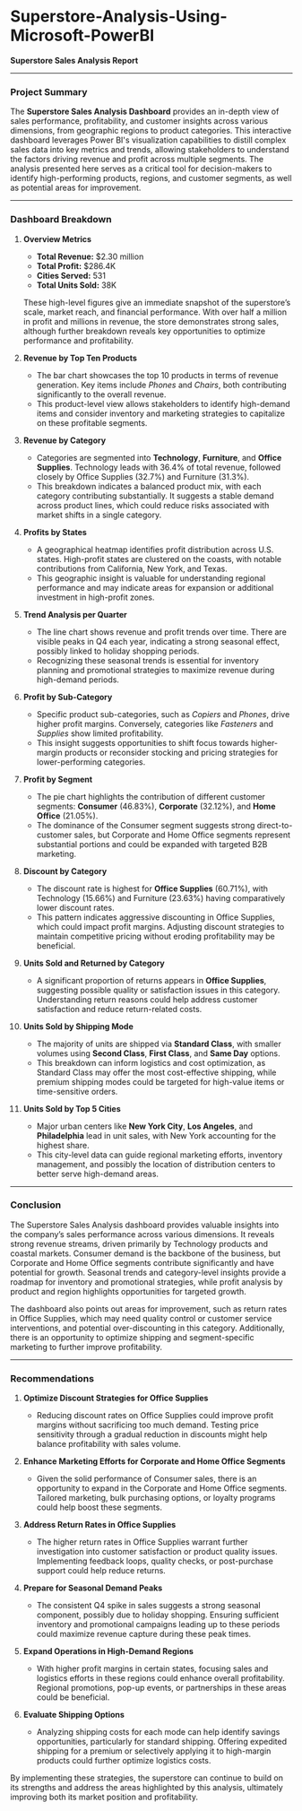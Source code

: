 # Superstore-Analysis-Using-Microsoft-PowerBI

**Superstore Sales Analysis Report**

---

### Project Summary

The **Superstore Sales Analysis Dashboard** provides an in-depth view of sales performance, profitability, and customer insights across various dimensions, from geographic regions to product categories. This interactive dashboard leverages Power BI's visualization capabilities to distill complex sales data into key metrics and trends, allowing stakeholders to understand the factors driving revenue and profit across multiple segments. The analysis presented here serves as a critical tool for decision-makers to identify high-performing products, regions, and customer segments, as well as potential areas for improvement.

---

### Dashboard Breakdown

1. **Overview Metrics**
   - **Total Revenue:** $2.30 million
   - **Total Profit:** $286.4K
   - **Cities Served:** 531
   - **Total Units Sold:** 38K

   These high-level figures give an immediate snapshot of the superstore’s scale, market reach, and financial performance. With over half a million in profit and millions in revenue, the store demonstrates strong sales, although further breakdown reveals key opportunities to optimize performance and profitability.

2. **Revenue by Top Ten Products**
   - The bar chart showcases the top 10 products in terms of revenue generation. Key items include *Phones* and *Chairs*, both contributing significantly to the overall revenue.
   - This product-level view allows stakeholders to identify high-demand items and consider inventory and marketing strategies to capitalize on these profitable segments.

3. **Revenue by Category**
   - Categories are segmented into **Technology**, **Furniture**, and **Office Supplies**. Technology leads with 36.4% of total revenue, followed closely by Office Supplies (32.7%) and Furniture (31.3%).
   - This breakdown indicates a balanced product mix, with each category contributing substantially. It suggests a stable demand across product lines, which could reduce risks associated with market shifts in a single category.

4. **Profits by States**
   - A geographical heatmap identifies profit distribution across U.S. states. High-profit states are clustered on the coasts, with notable contributions from California, New York, and Texas.
   - This geographic insight is valuable for understanding regional performance and may indicate areas for expansion or additional investment in high-profit zones.

5. **Trend Analysis per Quarter**
   - The line chart shows revenue and profit trends over time. There are visible peaks in Q4 each year, indicating a strong seasonal effect, possibly linked to holiday shopping periods.
   - Recognizing these seasonal trends is essential for inventory planning and promotional strategies to maximize revenue during high-demand periods.

6. **Profit by Sub-Category**
   - Specific product sub-categories, such as *Copiers* and *Phones*, drive higher profit margins. Conversely, categories like *Fasteners* and *Supplies* show limited profitability.
   - This insight suggests opportunities to shift focus towards higher-margin products or reconsider stocking and pricing strategies for lower-performing categories.

7. **Profit by Segment**
   - The pie chart highlights the contribution of different customer segments: **Consumer** (46.83%), **Corporate** (32.12%), and **Home Office** (21.05%).
   - The dominance of the Consumer segment suggests strong direct-to-customer sales, but Corporate and Home Office segments represent substantial portions and could be expanded with targeted B2B marketing.

8. **Discount by Category**
   - The discount rate is highest for **Office Supplies** (60.71%), with Technology (15.66%) and Furniture (23.63%) having comparatively lower discount rates.
   - This pattern indicates aggressive discounting in Office Supplies, which could impact profit margins. Adjusting discount strategies to maintain competitive pricing without eroding profitability may be beneficial.

9. **Units Sold and Returned by Category**
   - A significant proportion of returns appears in **Office Supplies**, suggesting possible quality or satisfaction issues in this category. Understanding return reasons could help address customer satisfaction and reduce return-related costs.

10. **Units Sold by Shipping Mode**
    - The majority of units are shipped via **Standard Class**, with smaller volumes using **Second Class**, **First Class**, and **Same Day** options.
    - This breakdown can inform logistics and cost optimization, as Standard Class may offer the most cost-effective shipping, while premium shipping modes could be targeted for high-value items or time-sensitive orders.

11. **Units Sold by Top 5 Cities**
    - Major urban centers like **New York City**, **Los Angeles**, and **Philadelphia** lead in unit sales, with New York accounting for the highest share.
    - This city-level data can guide regional marketing efforts, inventory management, and possibly the location of distribution centers to better serve high-demand areas.

---

### Conclusion

The Superstore Sales Analysis dashboard provides valuable insights into the company’s sales performance across various dimensions. It reveals strong revenue streams, driven primarily by Technology products and coastal markets. Consumer demand is the backbone of the business, but Corporate and Home Office segments contribute significantly and have potential for growth. Seasonal trends and category-level insights provide a roadmap for inventory and promotional strategies, while profit analysis by product and region highlights opportunities for targeted growth.

The dashboard also points out areas for improvement, such as return rates in Office Supplies, which may need quality control or customer service interventions, and potential over-discounting in this category. Additionally, there is an opportunity to optimize shipping and segment-specific marketing to further improve profitability.

---

### Recommendations

1. **Optimize Discount Strategies for Office Supplies**
   - Reducing discount rates on Office Supplies could improve profit margins without sacrificing too much demand. Testing price sensitivity through a gradual reduction in discounts might help balance profitability with sales volume.

2. **Enhance Marketing Efforts for Corporate and Home Office Segments**
   - Given the solid performance of Consumer sales, there is an opportunity to expand in the Corporate and Home Office segments. Tailored marketing, bulk purchasing options, or loyalty programs could help boost these segments.

3. **Address Return Rates in Office Supplies**
   - The higher return rates in Office Supplies warrant further investigation into customer satisfaction or product quality issues. Implementing feedback loops, quality checks, or post-purchase support could help reduce returns.

4. **Prepare for Seasonal Demand Peaks**
   - The consistent Q4 spike in sales suggests a strong seasonal component, possibly due to holiday shopping. Ensuring sufficient inventory and promotional campaigns leading up to these periods could maximize revenue capture during these peak times.

5. **Expand Operations in High-Demand Regions**
   - With higher profit margins in certain states, focusing sales and logistics efforts in these regions could enhance overall profitability. Regional promotions, pop-up events, or partnerships in these areas could be beneficial.

6. **Evaluate Shipping Options**
   - Analyzing shipping costs for each mode can help identify savings opportunities, particularly for standard shipping. Offering expedited shipping for a premium or selectively applying it to high-margin products could further optimize logistics costs.

By implementing these strategies, the superstore can continue to build on its strengths and address the areas highlighted by this analysis, ultimately improving both its market position and profitability.

